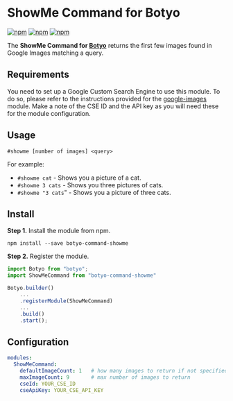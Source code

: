 # ShowMe Command for Botyo
[![npm](https://img.shields.io/npm/v/botyo-command-showme.svg)](https://www.npmjs.com/package/botyo-command-showme)
[![npm](https://img.shields.io/npm/dt/botyo-command-showme.svg)](https://www.npmjs.com/package/botyo-command-showme)
[![npm](https://img.shields.io/npm/l/botyo-command-showme.svg)]()

The **ShowMe Command for [Botyo](https://github.com/ivkos/botyo)** returns the first few images found in Google Images matching a query.

## Requirements
You need to set up a Google Custom Search Engine to use this module. To do so, please refer to the instructions provided for the [google-images](https://github.com/vadimdemedes/google-images/tree/93b76e58cb7cce93b22f6315df120ba91b2eeba2#set-up-google-custom-search-engine) module. Make a note of the CSE ID and the API key as you will need these for the module configuration.

## Usage
`#showme [number of images] <query>`

For example:
- `#showme cat` - Shows you a picture of a cat.
- `#showme 3 cats` - Shows you three pictures of cats.
- `#showme "3 cats`" - Shows you a picture of three cats.

## Install
**Step 1.** Install the module from npm.

`npm install --save botyo-command-showme`

**Step 2.** Register the module.
```typescript
import Botyo from "botyo";
import ShowMeCommand from "botyo-command-showme"

Botyo.builder()
    ...
    .registerModule(ShowMeCommand)
    ...
    .build()
    .start();
```

## Configuration
```yaml
modules:
  ShowMeCommand:
    defaultImageCount: 1   # how many images to return if not specified
    maxImageCount: 9       # max number of images to return
    cseId: YOUR_CSE_ID
    cseApiKey: YOUR_CSE_API_KEY
```